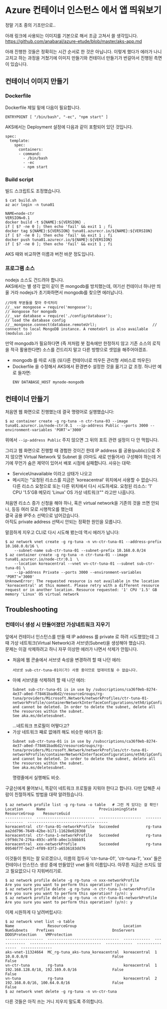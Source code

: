 # Azure 컨테이너 인스턴스 에서 앱 띄워보기

정말 기초 중의 기초만으로..

아래 링크에 사용되는 이미지를 기본으로 해서 조금 고쳐서 쓸 생각입니다.
https://github.com/anabaral/azure-etude/blob/master/aks-app.md 

아래 진행한 것들은 정확히는 시간 순서로 한 것은 아닙니다. 이렇게 했다가 에러가 나니 고치고 하는 과정을 거쳤기에 이미지 만들기와 컨테이너 만들기가 번갈아서 진행된 측면이 있습니다.

## 컨테이너 이미지 만들기

### Dockerfile

Dockerfile 제일 밑에 다음이 필요합니다. 
```
ENTRYPOINT [ "/bin/bash", "-ec", "npm start" ]
```

AKS에서는 Deployment 설정에 다음과 같이 포함되어 있던 것입니다.
```
spec:
  template:
    spec:
      containers:
      - command:
        - /bin/bash
        - -ec
        - npm start
```

### Build script

빌드 스크립트도 조정했습니다.
```
$ cat build.sh
az acr login -n tuna01

NAME=node-ctr
VERSION=0.1
docker build -t ${NAME}:${VERSION} .
if [ $? -ne 0 ]; then echo 'fail' && exit 1 ; fi
docker tag ${NAME}:${VERSION} tuna01.azurecr.io/${NAME}:${VERSION}
if [ $? -ne 0 ]; then echo 'fail' && exit 1 ; fi
docker push tuna01.azurecr.io/${NAME}:${VERSION}
if [ $? -ne 0 ]; then echo 'fail' && exit 1 ; fi
```
AKS 때와 비교하면 이름과 버전 바꾼 정도입니다.

### 프로그램 소스

nodejs 소스도 건드려야 합니다.  
AKS에서는 별 생각 없이 같이 뜬 mongodb를 방치했는데, 여기선 컨테이너 하나만 띄울 거라 nodejs가 초기화하면서 mongodb를 찾으면 에러납니다.

```
//아래 부분들을 찾아 주석처리
//__var mongoose = require('mongoose');                               // mongoose for mongodb
//__var database = require('./config/database');                      // load the database config
//__mongoose.connect(database.remoteUrl);                         // connect to local MongoDB instance. A remoteUrl is also available (modulus.io)
```

만약 mongodb가 필요하다면 (즉 저처럼 봇 접속에만 한정하지 않고 기존 소스의 로직을 적극 활용한다면) 소스를 건드리지 말고 다른 방향으로 셋업을 해주어야겠죠. 
- mongodb 를 따로 시동 (또다른 컨테이너로 띄우든 관리형 서비스로 띄우든)
- Dockerfile 을 수정해서 AKS에서 환경변수 설정한 것을 옮기고 값 조정. 하나만 예로 들자면:
  ```
  ENV DATABASE_HOST mynode-mongodb
  ```


## 컨테이너 만들기

처음엔 웹 화면으로 진행했는데 결국 명령어로 실행했습니다:
```
$ az container create -g rg-tuna -n ctr-tuna-03 --image tuna01.azurecr.io/node-ctr:0.1  --ip-address Public --ports 3000 --environment-variables 'PORT'='3000'
```

위에서 ```--ip-address Public``` 주지 않으면 그 뒤의 포트 관련 설정이 다 안 먹힙니다.

그리고 웹 화면으로 진행할 때 경험한 것이긴 한데 IP address 를 공용(public)으로 주지 않으면 Virtual Network 및 Subnet 을 (아마도 새로 만들어서) 구성해야 하는데 거기에
무언가 숨은 제약이 있어서 배포 시점에 실패합니다. 사유는 대략:
- ServiceUnavailable 이라고 상태가 나오고
- 메시지는 "요청된 리소스를 지금은 'koreacentral' 위치에서 사용할 수 없습니다. 다른 리소스 요청으로 또는 다른 위치에서 다시 시도하세요. 요청된 리소스: '1' CPU '1.5'GB 메모리 'Linux' OS 가상 네트워크""
  라고만 나옵니다.

처음엔 리소스 증가 신청을 해야 하나, 혹은 virtual network을 기존의 것을 쓰면 안되나, 등등 여러 모로 시행착오를 했는데  
결국 공용 IP주소 선택으로 넘어갔습니다.  
아직도 private address 선택시 안되는 정확한 원인을 모릅니다.

말끔하게 지우고 CLI로 다시 시도해 봤는데 역시 에러가 납니다:
```
$ az network vnet create -g rg-tuna -n vn-ctr-tuna-01 --address-prefix 10.168.0.0/16 \
    --subnet-name sub-ctr-tuna-01 --subnet-prefix 10.168.0.0/24
$ az container create -g rg-tuna -n ctr-tuna-01 --image tuna01.azurecr.io/node-ctr:0.1  \
    --location koreacentral --vnet vn-ctr-tuna-01 --subnet sub-ctr-tuna-01 \
    --ip-address Private --ports 3000 --environment-variables 'PORT'='3000'
UnknownError: The requested resource is not available in the location 'koreacentral' at this moment. Please retry with a different resource request or in another location. Resource requested: '1' CPU '1.5' GB memory 'Linux' OS virtual network
```




## Troubleshooting

### 컨테이너 생성 시 만들어졌던 가상네트워크 지우기

앞에서 컨테이너 인스턴스를 만들 때 IP address 를 private 로 하려 시도했었는데 그 때 가상 네트워크(Virtual Network)과 서브넷(Subnet)을 생성해야 했습니다.  
문제는 이걸 삭제하려고 하니 자꾸 이상한 에러가 나면서 삭제가 안됩니다.
* 처음에 웹 콘솔에서 서브넷 속성을 변경하려 할 때 나던 에러:
  ```
  서브넷 sub-ctr-tuna-01이(가) 사용 중이므로 업데이트될 수 없습니다.
  ```
* 아예 서브넷을 삭제하려 할 때 나던 에러:
  ```
  Subnet sub-ctr-tuna-01 is in use by /subscriptions/ca36f0eb-8274-4e37-a0ed-f78461bad6d2/resourceGroups/rg-tuna/providers/Microsoft.Network/networkProfiles/ctr-tuna-01-networkProfile/containerNetworkInterfaceConfigurations/eth0/ipConfigurations/ipconfigprofile1 
  and cannot be deleted. In order to delete the subnet, delete all the resources within the subnet. 
  See aka.ms/deletesubnet.
  ```
  ...네트워크 프로필이 어떻다고?
* 가상 네트워크 째로 없애려 해도 비슷한 에러가 뜸:
  ```
  Subnet sub-ctr-tuna-01 is in use by /subscriptions/ca36f0eb-8274-4e37-a0ed-f78461bad6d2/resourceGroups/rg-tuna/providers/Microsoft.Network/networkProfiles/ctr-tuna-01-networkProfile/containerNetworkInterfaceConfigurations/eth0/ipConfigurations/ipconfigprofile1 
  and cannot be deleted. In order to delete the subnet, delete all the resources within the subnet. 
  See aka.ms/deletesubnet.
  ```
  명령줄에서 실행해도 비슷.

구글신에게 물어보니, 똑같이 네트워크 프로필을 지워야 한다고 합니다. 다만 답해준 사람이 친절하게도 방법을 대략 알려줬습니다.
```
$ az network profile list -g rg-tuna -o table   # 그런 게 있다는 걸 확인!
Location      Name                        ProvisioningState    ResourceGroup    ResourceGuid
------------  --------------------------  -------------------  ---------------  ------------------------------------
koreacentral  ctr-tuna-01-networkProfile  Succeeded            rg-tuna          aa2dd796-7649-42be-b171-11628e028360
koreacentral  ctr-tuna-1-networkProfile   Succeeded            rg-tuna          c9f9dc74-276a-493c-a9f8-a0ec1cbbbb91
koreacentral  xxx-networkProfile          Succeeded            rg-tuna          09546f7f-be27-4f09-83f3-a6536183dd76
```

이것들이 뭔지는 잘 모르겠으나, 이름의 접두사 'ctr-tuna-01', 'ctr-tuna-1', 'xxx' 들은 
컨테이너 인스턴스 생성 중에 만들었던 vnet 들의 이름입니다. 아무튼 지금은 쓰지도 않고 필요없으니 다 지워버리기로.

```
$ az network profile delete -g rg-tuna -n xxx-networkProfile
Are you sure you want to perform this operation? (y/n): y
$ az network profile delete -g rg-tuna -n ctr-tuna-1-networkProfile
Are you sure you want to perform this operation? (y/n): y
$ az network profile delete -g rg-tuna -n ctr-tuna-01-networkProfile
Are you sure you want to perform this operation? (y/n): y
```

이제 시원하게 다 날려버립시다:
```
$ az network vnet list -o table
Name               ResourceGroup                     Location      NumSubnets    Prefixes                          DnsServers    DDOSProtection    VMProtection
-----------------  --------------------------------  ------------  ------------  --------------------------------  ------------  ----------------  --------------
aks-vnet-11324664  MC_rg-tuna_aks-tuna_koreacentral  koreacentral  1             10.0.0.0/8                                      False             False
vn-ctr-tuna        rg-tuna                           koreacentral  1             192.168.128.0/18, 192.169.0.0/16                False             False
vn-tuna            rg-tuna                           koreacentral  2             192.168.0.0/16, 100.64.0.0/16                   False             False
$ az network vnet delete -g rg-tuna -n vn-ctr-tuna
```
다른 것들은 아직 쓰는 거니 지우지 말도록 주의합니다.
